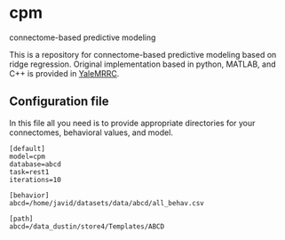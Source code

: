 # cpm
connectome-based predictive modeling

This is a repository for connectome-based predictive modeling based on ridge regression. Original implementation based in python, MATLAB, and C++ is provided in [YaleMRRC](https://github.com/YaleMRRC/CPM).

## Configuration file
In this file all you need is to provide appropriate directories for your connectomes, behavioral values, and model.


```
[default]
model=cpm
database=abcd
task=rest1
iterations=10
   
[behavior]
abcd=/home/javid/datasets/data/abcd/all_behav.csv
  
[path]
abcd=/data_dustin/store4/Templates/ABCD

```
